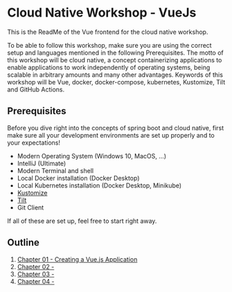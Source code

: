 # Cloud Native Workshop - VueJs

This is the ReadMe of the Vue frontend for the cloud native workshop.

To be able to follow this workshop, make sure you are using the correct setup and languages mentioned in the
following Prerequisites. The motto of this workshop will be cloud native, a concept containerizing applications to enable
applications to work independently of operating systems, being scalable in arbitrary amounts and many other advantages.
Keywords of this workshop will be Vue, docker, docker-compose, kubernetes, Kustomize, Tilt and GitHub Actions.

## Prerequisites

Before you dive right into the concepts of spring boot and cloud native, first make sure all your development
environments are set up properly and to your expectations!

- Modern Operating System (Windows 10, MacOS, ...)
- IntelliJ (Ultimate)
- Modern Terminal and shell
- Local Docker installation (Docker Desktop)
- Local Kubernetes installation (Docker Desktop, Minikube)
- [Kustomize](https://kubectl.docs.kubernetes.io/installation/kustomize/)
- [Tilt](https://docs.tilt.dev/install.html)
- Git Client

If all of these are set up, feel free to start right away.

## Outline

1) [Chapter 01 - Creating a Vue.js Application](chapter-1.md)
2) [Chapter 02 - ](chapter-2.md)
3) [Chapter 03 - ](chapter-3.md)
4) [Chapter 04 - ](chapter-4.md)














